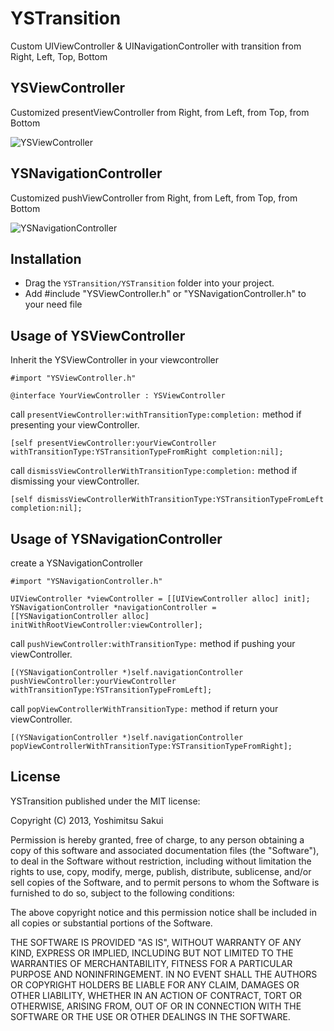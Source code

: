 YSTransition
============

Custom UIViewController &amp; UINavigationController with transition from Right, Left, Top, Bottom

## YSViewController
Customized presentViewController from Right, from Left, from Top, from Bottom

![YSViewController](http://s13.postimg.org/wm2cdqqon/push_image.png)


## YSNavigationController
Customized pushViewController from Right, from Left, from Top, from Bottom

![YSNavigationController](http://s21.postimg.org/d1e8yzson/present_image.png)

## Installation

* Drag the `YSTransition/YSTransition` folder into your project.
* Add #include "YSViewController.h" or "YSNavigationController.h" to your need file

## Usage of YSViewController

Inherit the YSViewController in your viewcontroller

```
#import "YSViewController.h"

@interface YourViewController : YSViewController
```

call `presentViewController:withTransitionType:completion:` method if presenting your viewController.

```
[self presentViewController:yourViewController withTransitionType:YSTransitionTypeFromRight completion:nil];
```

call `dismissViewControllerWithTransitionType:completion:` method if dismissing your viewController.

```
[self dismissViewControllerWithTransitionType:YSTransitionTypeFromLeft completion:nil];
```


## Usage of YSNavigationController

create a YSNavigationController

```
#import "YSNavigationController.h"

UIViewController *viewController = [[UIViewController alloc] init];
YSNavigationController *navigationController = [[YSNavigationController alloc] initWithRootViewController:viewController];
```

call `pushViewController:withTransitionType:` method if pushing your viewController.

```
[(YSNavigationController *)self.navigationController pushViewController:yourViewController withTransitionType:YSTransitionTypeFromLeft];
```

call `popViewControllerWithTransitionType:` method if return your viewController.

```
[(YSNavigationController *)self.navigationController popViewControllerWithTransitionType:YSTransitionTypeFromRight];
```

## License

YSTransition published under the MIT license:

Copyright (C) 2013, Yoshimitsu Sakui

Permission is hereby granted, free of charge, to any person obtaining a copy of
this software and associated documentation files (the "Software"), to deal in
the Software without restriction, including without limitation the rights to
use, copy, modify, merge, publish, distribute, sublicense, and/or sell copies of
the Software, and to permit persons to whom the Software is furnished to do so,
subject to the following conditions:

The above copyright notice and this permission notice shall be included in all
copies or substantial portions of the Software.

THE SOFTWARE IS PROVIDED "AS IS", WITHOUT WARRANTY OF ANY KIND, EXPRESS OR
IMPLIED, INCLUDING BUT NOT LIMITED TO THE WARRANTIES OF MERCHANTABILITY, FITNESS
FOR A PARTICULAR PURPOSE AND NONINFRINGEMENT. IN NO EVENT SHALL THE AUTHORS OR
COPYRIGHT HOLDERS BE LIABLE FOR ANY CLAIM, DAMAGES OR OTHER LIABILITY, WHETHER
IN AN ACTION OF CONTRACT, TORT OR OTHERWISE, ARISING FROM, OUT OF OR IN
CONNECTION WITH THE SOFTWARE OR THE USE OR OTHER DEALINGS IN THE SOFTWARE.





